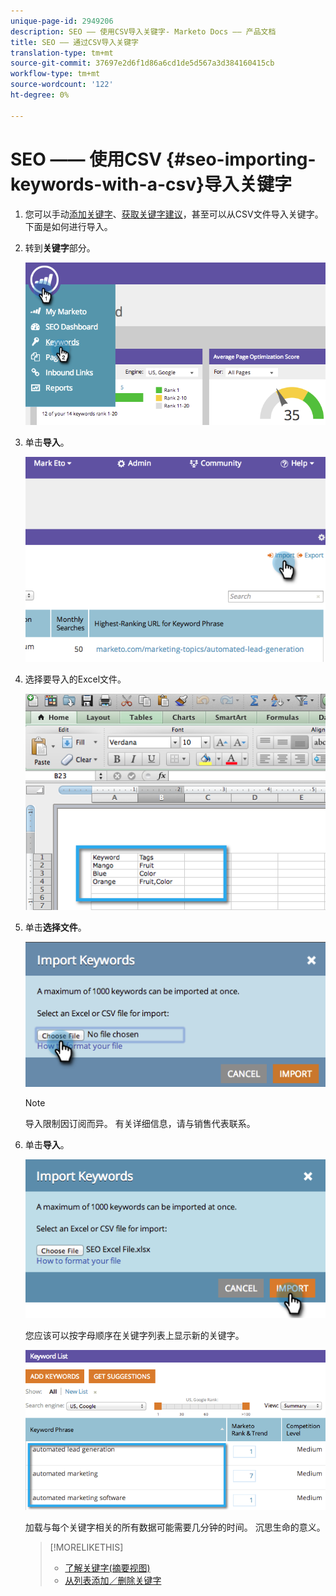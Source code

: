 ```yaml
---
unique-page-id: 2949206
description: SEO —— 使用CSV导入关键字- Marketo Docs —— 产品文档
title: SEO —— 通过CSV导入关键字
translation-type: tm+mt
source-git-commit: 37697e2d6f1d86a6cd1de5d567a3d384160415cb
workflow-type: tm+mt
source-wordcount: '122'
ht-degree: 0%

---
```



# SEO —— 使用CSV {#seo-importing-keywords-with-a-csv}导入关键字

1. 您可以手动[添加关键字](/help/marketo/product-docs/additional-apps/seo/keywords/seo-add-keywords.md)、[获取关键字建议](/help/marketo/product-docs/additional-apps/seo/keywords/seo-get-suggested-keywords.md)，甚至可以从CSV文件导入关键字。 下面是如何进行导入。

1. 转到&#x200B;**关键字**&#x200B;部分。

   ![](assets/image2014-9-18-11-3a44-3a25.png)

1. 单击&#x200B;**导入**。

   ![](assets/image2014-9-18-11-3a44-3a36.png)

1. 选择要导入的Excel文件。

   ![](assets/image2014-9-18-11-3a44-3a42.png)

1. 单击&#x200B;**选择文件**。

   ![](assets/image2014-9-18-11-3a44-3a46.png)

   >[!NOTE]
   >
   >导入限制因订阅而异。 有关详细信息，请与销售代表联系。

1. 单击&#x200B;**导入**。

   ![](assets/image2014-9-18-11-3a45-3a25.png)

   您应该可以按字母顺序在关键字列表上显示新的关键字。

   ![](assets/image2014-9-18-11-3a45-3a30.png)

   加载与每个关键字相关的所有数据可能需要几分钟的时间。 沉思生命的意义。

   >[!MORELIKETHIS]
   >
   >* [了解关键字(摘要视图)](/help/marketo/product-docs/additional-apps/seo/keywords/seo-understanding-keywords.md)
   >* [从列表添加／删除关键字](/help/marketo/product-docs/additional-apps/seo/keywords/seo-add-remove-keywords-from-a-list.md)

